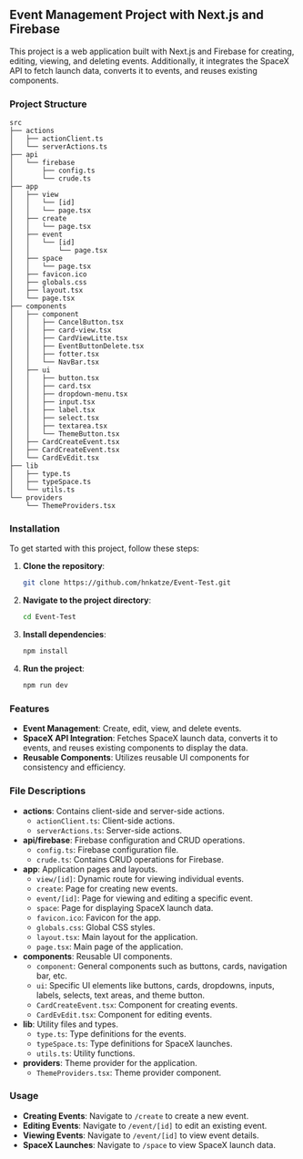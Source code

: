 ## Event Management Project with Next.js and Firebase

This project is a web application built with Next.js and Firebase for creating, editing, viewing, and deleting events. Additionally, it integrates the SpaceX API to fetch launch data, converts it to events, and reuses existing components.

### Project Structure

```
src
├── actions
│   ├── actionClient.ts
│   └── serverActions.ts
├── api
│   └── firebase
│       ├── config.ts
│       └── crude.ts
├── app
│   ├── view
│   │   └── [id]
│   │   └── page.tsx
│   ├── create
│   │   └── page.tsx
│   ├── event
│   │   └── [id]
│   │       └── page.tsx
│   ├── space
│   │   └── page.tsx
│   ├── favicon.ico
│   ├── globals.css
│   ├── layout.tsx
│   └── page.tsx
├── components
│   ├── component
│   │   ├── CancelButton.tsx
│   │   ├── card-view.tsx
│   │   ├── CardViewLitte.tsx
│   │   ├── EventButtonDelete.tsx
│   │   ├── fotter.tsx
│   │   └── NavBar.tsx
│   ├── ui
│   │   ├── button.tsx
│   │   ├── card.tsx
│   │   ├── dropdown-menu.tsx
│   │   ├── input.tsx
│   │   ├── label.tsx
│   │   ├── select.tsx
│   │   ├── textarea.tsx
│   │   └── ThemeButton.tsx
│   ├── CardCreateEvent.tsx
│   ├── CardCreateEvent.tsx
│   └── CardEvEdit.tsx
├── lib
│   ├── type.ts
│   ├── typeSpace.ts
│   └── utils.ts
└── providers
    └── ThemeProviders.tsx
```

### Installation

To get started with this project, follow these steps:

1. **Clone the repository**:
   ```sh
   git clone https://github.com/hnkatze/Event-Test.git
   ```
2. **Navigate to the project directory**:
   ```sh
   cd Event-Test
   ```
3. **Install dependencies**:
   ```sh
   npm install
   ```
4. **Run the project**:
   ```sh
   npm run dev
   ```

### Features

- **Event Management**: Create, edit, view, and delete events.
- **SpaceX API Integration**: Fetches SpaceX launch data, converts it to events, and reuses existing components to display the data.
- **Reusable Components**: Utilizes reusable UI components for consistency and efficiency.

### File Descriptions

- **actions**: Contains client-side and server-side actions.
  - `actionClient.ts`: Client-side actions.
  - `serverActions.ts`: Server-side actions.
- **api/firebase**: Firebase configuration and CRUD operations.
  - `config.ts`: Firebase configuration file.
  - `crude.ts`: Contains CRUD operations for Firebase.
- **app**: Application pages and layouts.
  - `view/[id]`: Dynamic route for viewing individual events.
  - `create`: Page for creating new events.
  - `event/[id]`: Page for viewing and editing a specific event.
  - `space`: Page for displaying SpaceX launch data.
  - `favicon.ico`: Favicon for the app.
  - `globals.css`: Global CSS styles.
  - `layout.tsx`: Main layout for the application.
  - `page.tsx`: Main page of the application.
- **components**: Reusable UI components.
  - `component`: General components such as buttons, cards, navigation bar, etc.
  - `ui`: Specific UI elements like buttons, cards, dropdowns, inputs, labels, selects, text areas, and theme button.
  - `CardCreateEvent.tsx`: Component for creating events.
  - `CardEvEdit.tsx`: Component for editing events.
- **lib**: Utility files and types.
  - `type.ts`: Type definitions for the events.
  - `typeSpace.ts`: Type definitions for SpaceX launches.
  - `utils.ts`: Utility functions.
- **providers**: Theme provider for the application.
  - `ThemeProviders.tsx`: Theme provider component.

### Usage

- **Creating Events**: Navigate to `/create` to create a new event.
- **Editing Events**: Navigate to `/event/[id]` to edit an existing event.
- **Viewing Events**: Navigate to `/event/[id]` to view event details.
- **SpaceX Launches**: Navigate to `/space` to view SpaceX launch data.
